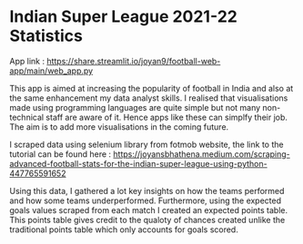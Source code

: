 # Indian Super League 2021-22 Statistics 
App link :  https://share.streamlit.io/joyan9/football-web-app/main/web_app.py

This app is aimed at increasing the popularity of football in India and also at the same enhancement my data analyst skills. I realised that visualisations made using programming languages are quite simple but not many non-technical staff are aware of it. Hence apps like these can simplfy their job. The aim is to add more visualisations in the coming future. 


I scraped data using selenium library from fotmob website, 
the link to the tutorial can be found here : https://joyansbhathena.medium.com/scraping-advanced-football-stats-for-the-indian-super-league-using-python-447765591652

Using this data, I gathered a lot key insights on how the teams performed and how some teams underperformed. Furthermore, using the expected goals values scraped from each match I created an expected points table. This points table gives credit to the qualoty of chances created unlike the traditional points table which only accounts for goals scored. 
